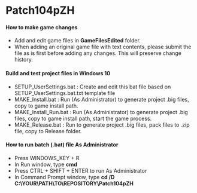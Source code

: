 # Patch104pZH

#### How to make game changes
* Add and edit game files in **GameFilesEdited** folder.
* When adding an original game file with text contents, please submit the file as is first before adding any changes. This will preserve change history.

#### Build and test project files in Windows 10
* SETUP_UserSettings.bat : Create and edit this bat file based on SETUP_UserSettings.bat.txt template file
* MAKE_Install.bat : Run (As Administrator) to generate project .big files, copy to game install path.
* MAKE_Install_Run.bat : Run (As Administrator) to generate project .big files, copy to game install path, start the game process.
* MAKE_Release.bat : Run to generate project .big files, pack files to .zip file, copy to Release folder.

#### How to run batch (.bat) file As Administrator
* Press WINDOWS_KEY + R
* In Run window, type **cmd**
* Press CTRL + SHIFT + ENTER to run As Administrator
* In Command Prompt window, type **cd /D C:\YOUR\PATH\TO\REPOSITORY\Patch104pZH**
